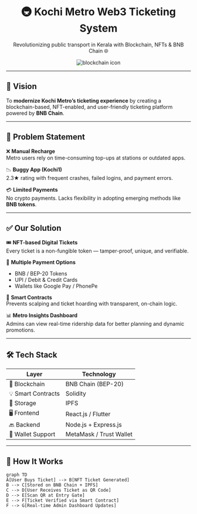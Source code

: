 <h1 align="center">🚇 Kochi Metro Web3 Ticketing System</h1>
<p align="center">Revolutionizing public transport in Kerala with Blockchain, NFTs & BNB Chain 🌐</p>

<p align="center">
  <img src="https://img.icons8.com/external-flaticons-flat-flat-icons/64/000000/external-blockchain-cryptocurrency-flaticons-flat-flat-icons-3.png" alt="blockchain icon"/>
</p>

---

## 🌟 Vision

To **modernize Kochi Metro’s ticketing experience** by creating a blockchain-based, NFT-enabled, and user-friendly ticketing platform powered by **BNB Chain**.

---

## 🧩 Problem Statement

❌ **Manual Recharge**  
Metro users rely on time-consuming top-ups at stations or outdated apps.

📉 **Buggy App (Kochi1)**  
2.3★ rating with frequent crashes, failed logins, and payment errors.

💳 **Limited Payments**  
No crypto payments. Lacks flexibility in adopting emerging methods like **BNB tokens**.

---

## ✅ Our Solution

🎟️ **NFT-based Digital Tickets**  
Every ticket is a non-fungible token — tamper-proof, unique, and verifiable.

💸 **Multiple Payment Options**  
- BNB / BEP-20 Tokens  
- UPI / Debit & Credit Cards  
- Wallets like Google Pay / PhonePe

🔐 **Smart Contracts**  
Prevents scalping and ticket hoarding with transparent, on-chain logic.

📊 **Metro Insights Dashboard**  
Admins can view real-time ridership data for better planning and dynamic promotions.

---

## 🛠️ Tech Stack

| Layer              | Technology                        |
|-------------------|------------------------------------|
| 🧱 Blockchain      | BNB Chain (BEP-20)                 |
| 💡 Smart Contracts | Solidity                          |
| 📁 Storage         | IPFS                              |
| 🖥️ Frontend        | React.js / Flutter                |
| 🔙 Backend         | Node.js + Express.js              |
| 👛 Wallet Support  | MetaMask / Trust Wallet           |

---

## 🧠 How It Works

```mermaid
graph TD
A[User Buys Ticket] --> B[NFT Ticket Generated]
B --> C[Stored on BNB Chain + IPFS]
C --> D[User Receives Ticket as QR Code]
D --> E[Scan QR at Entry Gate]
E --> F[Ticket Verified via Smart Contract]
F --> G[Real-time Admin Dashboard Updates]
